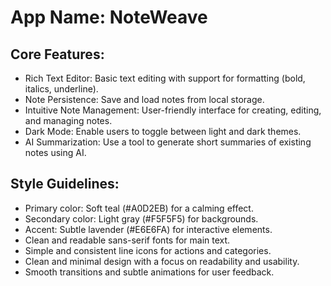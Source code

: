 # **App Name**: NoteWeave

## Core Features:

- Rich Text Editor: Basic text editing with support for formatting (bold, italics, underline).
- Note Persistence: Save and load notes from local storage.
- Intuitive Note Management: User-friendly interface for creating, editing, and managing notes.
- Dark Mode: Enable users to toggle between light and dark themes.
- AI Summarization: Use a tool to generate short summaries of existing notes using AI.

## Style Guidelines:

- Primary color: Soft teal (#A0D2EB) for a calming effect.
- Secondary color: Light gray (#F5F5F5) for backgrounds.
- Accent: Subtle lavender (#E6E6FA) for interactive elements.
- Clean and readable sans-serif fonts for main text.
- Simple and consistent line icons for actions and categories.
- Clean and minimal design with a focus on readability and usability.
- Smooth transitions and subtle animations for user feedback.